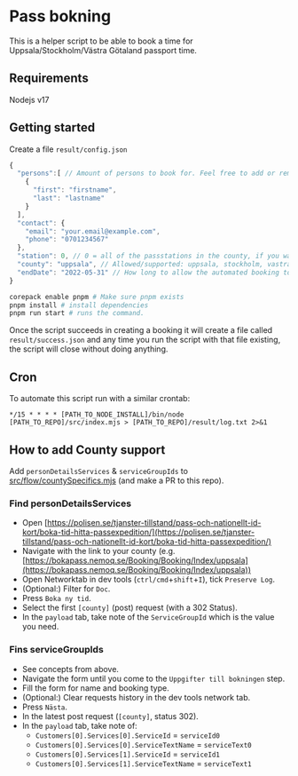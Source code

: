 # Pass bokning
This is a helper script to be able to book a time for Uppsala/Stockholm/Västra Götaland passport time.

## Requirements
Nodejs v17

## Getting started
Create a file `result/config.json`
```js
{
  "persons":[ // Amount of persons to book for. Feel free to add or remove, add empty objects if you want to be anonymous.
    {
      "first": "firstname",
      "last": "lastname"
    }
  ],
  "contact": {
    "email": "your.email@example.com",
    "phone": "0701234567"
  },
  "station": 0, // 0 = all of the passstations in the county, if you want a specific one you need to check it up.
  "county": "uppsala", // Allowed/supported: uppsala, stockholm, vastragotaland
  "endDate": "2022-05-31" // How long to allow the automated booking to work
}
```

```bash
corepack enable pnpm # Make sure pnpm exists
pnpm install # install dependencies
pnpm run start # runs the command.
```

Once the script succeeds in creating a booking it will create a file called `result/success.json` and any time you run the script with that file existing, the script will close without doing anything.


## Cron
To automate this script run with a similar crontab:
```
*/15 * * * * [PATH_TO_NODE_INSTALL]/bin/node [PATH_TO_REPO]/src/index.mjs > [PATH_TO_REPO]/result/log.txt 2>&1
```

## How to add County support

Add `personDetailsServices` & `serviceGroupIds` to [src/flow/countySpecifics.mjs](./src/flow/countySpecifics.mjs) (and make a PR to this repo).


### Find personDetailsServices

* Open [https://polisen.se/tjanster-tillstand/pass-och-nationellt-id-kort/boka-tid-hitta-passexpedition/](https://polisen.se/tjanster-tillstand/pass-och-nationellt-id-kort/boka-tid-hitta-passexpedition/)
* Navigate with the link to your county (e.g. [https://bokapass.nemoq.se/Booking/Booking/Index/uppsala](https://bokapass.nemoq.se/Booking/Booking/Index/uppsala))
* Open Networktab in dev tools (`ctrl/cmd`+`shift`+`I`), tick `Preserve Log`.
* (Optional:) Filter for `Doc`.
* Press `Boka ny tid`.
* Select the first `[county]` (post) request (with a 302 Status).
* In the `payload` tab, take note of the `ServiceGroupId` which is the value you need.

### Fins serviceGroupIds
* See concepts from above.
* Navigate the form until you come to the `Uppgifter till bokningen` step.
* Fill the form for name and booking type.
* (Optional:) Clear requests history in the dev tools network tab.
* Press `Nästa`.
* In the latest post request (`[county]`, status 302).
* In the `payload` tab, take note of:
  * `Customers[0].Services[0].ServiceId` = `serviceId0`
  * `Customers[0].Services[0].ServiceTextName` = `serviceText0`
  * `Customers[0].Services[1].ServiceId` = `serviceId1`
  * `Customers[0].Services[1].ServiceTextName` = `serviceText1`